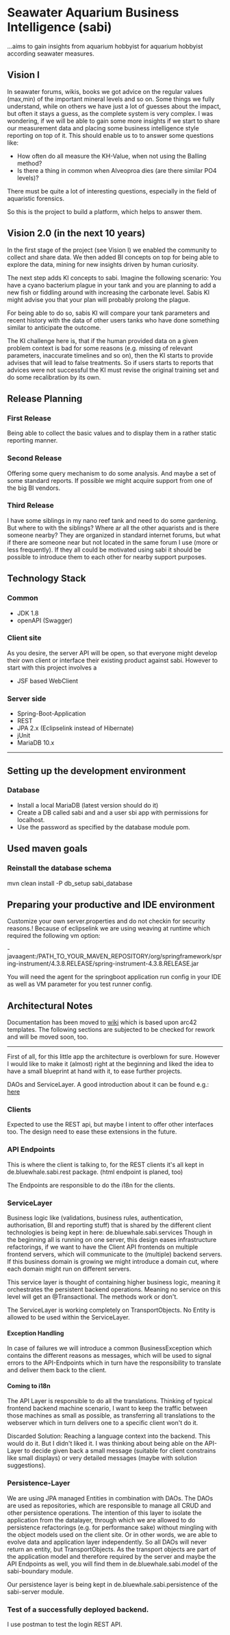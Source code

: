 # Seawater Aquarium Business Intelligence (sabi)

...aims to gain insights from aquarium hobbyist for aquarium hobbyist according seawater measures.

## Vision I

In seawater forums, wikis, books we got advice on the regular values (max,min) of the important mineral levels and so on.
Some things we fully understand, while on others we have just a lot of guesses about the impact, but often it stays a guess, as the complete system is very complex.
I was wondering, if we will be able to gain some more insights if we start to share our measurement data and placing some business intelligence style reporting on top of it.
This should enable us to to answer some questions like:

* How often do all measure the KH-Value, when not using the Balling method?
* Is there a thing in common when Alveoproa dies (are there similar PO4 levels)?

There must be quite a lot of interesting questions, especially in the field of aquaristic forensics.

So this is the project to build a platform, which helps to answer them.

## Vision 2.0 (in the next 10 years)

In the first stage of the project (see Vision I) we enabled the community to collect and share data.
We then added BI concepts on top for being able to explore the data, mining for new
insights driven by human curiosity. 

The next step adds KI concepts to sabi. Imagine the following scenario: 
You have a cyano bacterium plague in your tank and you are planning to add a new fish
or fiddling around with increasing the carbonate level. Sabis KI might advise you that your
 plan will probably prolong the plague.
  
For being able to do so, sabis KI will compare your tank parameters and recent history 
with the data of other users tanks who have done something similar to anticipate the outcome.
 
The KI challenge here is, that if the human provided data on a given problem context is bad for
 some reasons (e.g. missing of relevant parameters, inaccurate timelines and so on), then
 the KI starts to provide advises that will lead to false treatments. So if users starts to reports
 that advices were not successful the KI must revise the original training set and do some
  recalibration by its own.


## Release Planning

### First Release

Being able to collect the basic values and to display them in a rather static reporting manner.

### Second Release

Offering some query mechanism to do some analysis. And maybe a set of some standard reports. If possible we might acquire support from one of the big BI vendors.

### Third Release

I have some siblings in my nano reef tank and need to do some gardening. But where to with the siblings? Where ar all the other aquarists and is there someone nearby? They are organized in standard internet forums, but what if there are someone near but not located in the same forum I use (more or less frequently). If they all could be motivated using sabi it should be possible to introduce them to each other for nearby support purposes.

## Technology Stack

### Common

* JDK 1.8
* openAPI (Swagger)
 
### Client site
As you desire, the server API will be open, so that everyone might develop their own client or interface their existing product
against sabi. However to start with this project involves a

* JSF based WebClient

### Server side
* Spring-Boot-Application
* REST
* JPA 2.x (Eclipselink instead of Hibernate)
* jUnit
* MariaDB 10.x

----

## Setting up the development environment

### Database

* Install a local MariaDB (latest version should do it)
* Create a DB called sabi and and a user sbi app with permissions for localhost.
* Use the password as specified by the database module pom.

## Used maven goals

### Reinstall the database schema
mvn clean install -P db_setup sabi_database

## Preparing your productive and IDE environment

Customize your own server.properties and do not checkin for security reasons.!
Because of eclipselink we are using weaving at runtime which required the following vm 
option:

-javaagent:/PATH_TO_YOUR_MAVEN_REPOSITORY/org/springframework/spring-instrument/4.3.8.RELEASE/spring-instrument-4.3.8.RELEASE.jar

You will need the agent for the springboot application run config in your IDE
as well as VM parameter for you test runner config.

## Architectural Notes

Documentation has been moved to [wiki](https://github.com/StefanSchubert/sabi/wiki) which
is based upon arc42 templates. The following sections are subjected to be checked for rework and will be moved soon, too.

---

First of all, for this little app the architecture is overblown for sure.
However I would like to make it (almost) right at the beginning and 
liked the idea to have a small blueprint at hand with it, to ease further projects.

DAOs and ServiceLayer. A good introduction about it can be
found e.g.: [here](http://bearprogrammer.com/2012/11/12/dao-repository-and-service-digging-deeper/)

### Clients
Expected to use the REST api, but maybe I intent to offer other interfaces too.
The design need to ease these extensions in the future.

### API Endpoints
This is where the client is talking to, for the REST clients it's all kept in
de.bluewhale.sabi.rest package.
(html endpoint is planed, too)

The Endpoints are responsible to do the i18n for the clients.

### ServiceLayer
Business logic like (validations, business rules, authentication, authorisation, BI and reporting stuff) that
is shared by the different client technologies is being kept in here: de.bluewhale.sabi.services
Though in the beginning all is running on one server, this design eases infrastructure refactorings,
if we want to have the Client API frontends on multiple frontend servers, which will communicate to
the (multiple) backend servers. If this business domain is growing we might introduce a domain cut,
where each domain might run on different servers.

This service layer is thought of containing higher business logic,
meaning it orchestrates the persistent backend operations. Meaning no service on this level 
will get an @Transactional. The methods work or don't.

The ServiceLayer is working completely on TransportObjects. No Entity is allowed to be used within the
ServiceLayer.

#### Exception Handling 
 In case of failures we will introduce a common BusinessException which contains the different reasons as messages, 
which will be used to signal errors to the API-Endpoints which in turn have the responsibility to translate and deliver them back
to the client. 

#### Coming to i18n
The API Layer is responsible to do all the translations. Thinking of 
typical frontend backend machine scenario, I want to keep the traffic between those machines as small
as possible, as transferring all translations to the webserver which in turn delivers one to a specific client won't do it.

Discarded Solution: Reaching a language context into the backend. This would do it. But I didn't liked 
it. I was thinking about being able on the API-Layer to decide given back a small message (suitable for
client constrains like small displays) or very detailed messages (maybe with solution suggestions).

### Persistence-Layer

We are using JPA managed Entities in combination with DAOs. 
The DAOs are used as repositories, which are responsible to manage all CRUD and other persistence
operations. The intention of this layer to isolate the application from the datalayer, through
which we are allowed to do persistence refactorings (e.g. for performance sake) without mingling
with the object models used on the client site. Or in other words, we are able to
evolve data and application layer independently. 
So all DAOs will never return an entity, but TransportObjects.
As the transport objects are part of the application model and therefore required by the server
and maybe the API Endpoints as well, you will find them in
de.bluewhale.sabi.model of the sabi-boundary module.

Our persistence layer is being kept in de.bluewhale.sabi.persistence of the sabi-server module.

### Test of a successfully deployed backend.
 
 I use postman to test the login REST API.
 